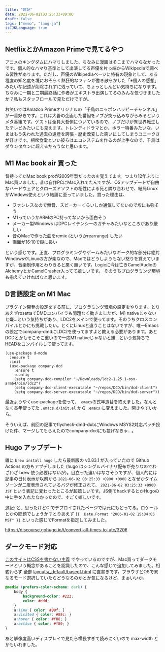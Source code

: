 ```yaml
---
title: "雑記"
date: 2021-06-02T03:25:33+09:00
draft: false
tags: ["memo", "lang-ja"]
isCJKLanguage: true
---
```


## NetflixとかAmazon Primeで見てるやつ

アニメのキングダムにハマりしました、ちなみに漫画はそこまでハマらなかったです。個人的なハマり基準として出演してる声優を片っ端からWikipediaで調べる習性があります。ただし、声優のWikipediaページに特有の現象として、ある程度の知名度を境におそらく熱狂的なファンが書き散らかした「※個人の感想」みたいな記述が削除されずに残っていて、ちょっとしんどい気持ちになります。ちなみに一期と二期最終話に作者がエキストラ出演してるのみんな気づきましたか？私もスタッフロールで見ただけですが。

お笑いではAmazon Primeオリジナルの「千鳥のニッポンハッピーチャンネル」が一番好きです。これは大吾の企画した番組をノブが突っ込みながらみるというメタ番組です。ゲストは全員大吾側についているので、ノブだけが異世界転生したテレビみたいにも見えます。トレンディドラマとか、ホラー特番みたいな、いまはもう失われた過去の遺産を誇張・歴史改変した笑いにしてしまうユニークさが好きです。相席食堂といい彼らはエコシステムを作るのが上手なので、千鳥はダウンタウンに超えるだろうなと思います。

## M1 Mac book air 買った

昔持ってたMac book proが2009年製だったのを覚えてます。つまり12年ぶりにMac買いました。昔は自作PCにMac入れてたんですが、OSアップデートが自由なハードウェアとクローズドソフトの相性による死と隣り合わせで、結局LinuxかWindows使えという結論に至っていました。買った理由は、

- ファンレスなので無音、スピーカーくらいしか通気してないので埃にも強そう
- M1っていうかARMのPC持ってないから面白そう
- メーカー製Windows はDPCレイテンシーのガチャみたいなところがあり厳しい
- 昔のMacで作った曲をremix (というかrearrange) したい
- 画面が16:10で縦に長い

という感じです。正直、プログラミングやゲームみたいなギーク的な部分は絶対WindowsやLinuxの方が楽なので、Macではどうしようもない怒りを覚えていますが、音楽制作用とわりきると悪く無いです。Logicに今は亡きCamelAudioのAlchemyとかCamelCrasher入ってて嬉しいです。
そのうちプログラミング環境も揃えていければなと思います。

## D言語設定 on M1 Mac

プラグイン開発の設定をする前に、プログラミング環境の設定をやります。とりあえずrosettaでDMDコンパイラも問題なく動きましたが、M1 nativeじゃないと嫌...という気持ちがあり、LDC2をメインで使ってます。そのうちクロスコンパイルとかにも挑戦したい。とくにLinuxと違うことはないですが、唯一Emacsの設定でcompany-dmdにLDC2を使ってますよと教える必要があります。あとDCDとかもそこそこ重いので一応M1 nativeじゃないと嫌...という気持ちでHEADをコンパイルして使ってます。
```elisp
(use-package d-mode
  :ensure t
  :init
  (use-package company-dcd
    :ensure t
    :config
    (setq company-dcd-compiler "~/Downloads/ldc2-1.25.1-osx-arm64/bin/ldc2")
    (setq company-dcd-client-executable "~/repos/DCD/bin/dcd-client")
    (setq company-dcd-server-executable "~/repos/DCD/bin/dcd-server"))
```
最近ようやくuse-packageを使って、`.emacs`の式年造替を終えました。なんとなく長年使ってた `.emacs.d/init.el` から `.emacs` に変えました。開きやすいから。

そういえば、前回の記事でflycheck-dmd-dubにWindows MSYS2対応パッチ投げた件、マージしてもらえたのでcompany-dcdにも投げなきゃ...。

## Hugo アップデート

雑に `brew install hugo` したら最新版の v0.83.1 が入っていたので Github Actions の方もアプデしました (hugo はシングルバイナリ配布が売りなのでわざわざ brew 使う必要はないが)。目立った違いはなさそうですが、個人的には記事の日付表示が以前から `2021-06-02 03:25:33 +0900 +0900` となぜかタイムゾーンが二度表示されているバグが修正されて、 `2021-06-02 03:25:33 +0900 JST` という表記に変わったところが超嬉しいです。JS側でhackするとかHugoの中に手を入れたなかったので、すごく嬉しいです。

追記: と、思ったけどCIでデプロイされたページでは元にもどってる。ロケールとかの問題でしょうか？とりあえず `{{ .Date.Format "2006-01-02 15:04:05 MST" }}` といった感じでFormatを指定してみました。

https://discourse.gohugo.io/t/convert-all-times-to-utc/3206

## ダークモード対応

[このサイトはCSSを書かない主義](/posts/hugo-setup) でやっているのですが、Mac買ってダークモードという概念があることを認識したので、こんな感じで追加してみました。相変わらず 全部 [layouts/_default/baseof.html](https://github.com/klknn/klknn.github.io/blob/develop/layouts/_default/baseof.html) に直書きです。ブラウザとOSで異なるモード選択していたらどうなるのかとか気になるけど、まぁいいか。
```css
@media (prefers-color-scheme: dark) {
    body {
        background-color: #222;
        color: #ddd;
    }
    a:link { color: #88f; }
    a:visited { color: #88c; }
    a:hover { color: #f88; }
    a:active { color: #f80; }
}
```
あと解像度高いディスプレイで見たら横長すぎて読みにくいので max-width とかもいれました。
